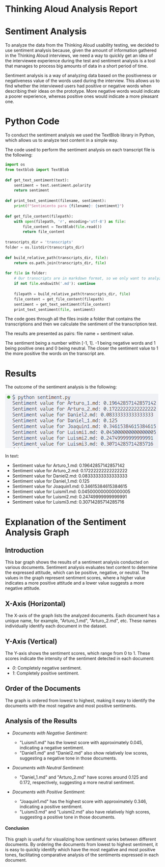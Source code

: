# Thinking Aloud Analysis Report

# Sentiment Analysis

To analyze the data from the Thinking Aloud usability testing, we decided to use sentiment analysis because, given the amount of information gathered in the Thinking Aloud interviews, we need a way to quickly get an idea of the interviewee experience during the test and sentiment analysis is a tool that manages to process big amounts of data in a short period of time. 

Sentiment analysis is a way of analyzing data based on the positiveness or negativeness value of the words used during the interview. This allows us to find whether the interviewed users had positive or negative words when describing their ideas on the prototype. More negative words would indicate a poorer experience, whereas positive ones would indicate a more pleasant one. 

# Python Code

To conduct the sentiment analysis we used the TextBlob library in Python, which allows us to analyze text content in a simple way. 

The code used to perform the sentiment analysis on each transcript file is the following: 

```python
import os
from textblob import TextBlob

def get_text_sentiment(text):
    sentiment = text.sentiment.polarity
    return sentiment

def print_text_sentiment(filename, sentiment):
    print(f"Sentimiento para {filename}: {sentiment}")

def get_file_content(filepath):
    with open(filepath, 'r', encoding='utf-8') as file:
        file_content = TextBlob(file.read())
        return file_content

transcripts_dir = 'transcripts'
folder = os.listdir(transcripts_dir)

def build_relative_path(transcripts_dir, file):
    return os.path.join(transcripts_dir, file)

for file in folder:
    # Our transcripts are in markdown format, so we only want to analyze those files
    if not file.endswith('.md'): continue

    filepath = build_relative_path(transcripts_dir, file)
    file_content = get_file_content(filepath)
    sentiment = get_text_sentiment(file_content)
    print_text_sentiment(file, sentiment)
```


The code goes through all the files inside a folder that contains the transcriptions and then we calculate the sentiment of the transcription test. 

The results are presented as pairs: file name + sentiment value.

The sentiment being a number within [-1, 1]. -1 being negative words and 1 being positive ones and 0 being neutral. The closer the sentiment value to 1 the more positive the words on the transcript are. 

# Results

The outcome of the sentiment analysis is the following: 

![Sentiment Analysis Script Outcome](media/sentiment_analysis_script_outcome.png)

In text:

- Sentiment value for Arturo_1.md: 0.19642857142857142
- Sentiment value for Arturo_2.md: 0.17222222222222222
- Sentiment value for Daniel2.md: 0.08333333333333333
- Sentiment value for Daniel_1.md: 0.125
- Sentiment value for Joaquin1.md: 0.34615384615384615
- Sentiment value for Luismi1.md: 0.045000000000000005
- Sentiment value for Luismi2.md: 0.24749999999999991
- Sentiment value for Luismi3.md: 0.30714285714285716

# Explanation of the Sentiment Analysis Graph

## Introduction
This bar graph shows the results of a sentiment analysis conducted on various documents. Sentiment analysis evaluates text content to determine the expressed attitude, which can be positive, negative, or neutral. The values in the graph represent sentiment scores, where a higher value indicates a more positive attitude and a lower value suggests a more negative attitude.

## X-Axis (Horizontal)
The X-axis of the graph lists the analyzed documents. Each document has a unique name, for example, "Arturo_1.md", "Arturo_2.md", etc. These names individually identify each document in the dataset.

## Y-Axis (Vertical)
The Y-axis shows the sentiment scores, which range from 0 to 1. These scores indicate the intensity of the sentiment detected in each document:
- *0*: Completely negative sentiment.
- *1*: Completely positive sentiment.

## Order of the Documents
The graph is ordered from lowest to highest, making it easy to identify the documents with the most negative and most positive sentiments.

## Analysis of the Results
- *Documents with Negative Sentiment*:
  - "Luismi1.md" has the lowest score with approximately 0.045, indicating a negative sentiment.
  - "Daniel1.md" and "Daniel2.md" also show relatively low scores, suggesting a negative tone in those documents.

- *Documents with Neutral Sentiment*:
  - "Daniel_1.md" and "Arturo_2.md" have scores around 0.125 and 0.172, respectively, suggesting a more neutral sentiment.

- *Documents with Positive Sentiment*:
  - "Joaquin1.md" has the highest score with approximately 0.346, indicating a positive sentiment.
  - "Luismi3.md" and "Luismi2.md" also have relatively high scores, suggesting a positive tone in those documents.

#### Conclusion
This graph is useful for visualizing how sentiment varies between different documents. By ordering the documents from lowest to highest sentiment, it is easy to quickly identify which have the most negative and most positive tones, facilitating comparative analysis of the sentiments expressed in each document.

